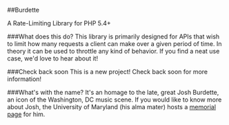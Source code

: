 ##Burdette

A Rate-Limiting Library for PHP 5.4+

###What does this do?
This library is primarily designed for APIs that wish to limit how many requests a client can make over a given period
of time. In theory it can be used to throttle any kind of behavior. If you find a neat use case, we'd love to hear 
about it!

###Check back soon
This is a new project! Check back soon for more information!

###What's with the name?
It's an homage to the late, great Josh Burdette, an icon of the Washington, DC music scene. If you would like to know
more about Josh, the University of Maryland (his alma mater) hosts a 
[memorial page](http://www.joshburdettememorial.umd.edu/about.html) for him.